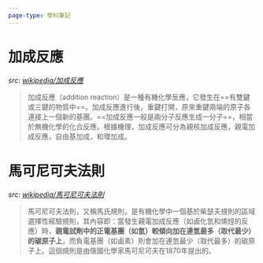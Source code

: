 ```yaml
---
page-type: 學科筆記
---
```


# 加成反應
*src: [wikipedia/加成反應](https://zh.m.wikipedia.org/wiki/%E5%8A%A0%E6%88%90%E5%8F%8D%E5%BA%94)*
>加成反應（addition reaction）是一種有機化學反應，它發生在==有雙鍵或三鍵的物質中==。加成反應進行後，重鍵打開，原來重鍵兩端的原子各連接上一個新的基團。==加成反應一般是兩分子反應生成一分子==，相當於無機化學的化合反應。根據機理，加成反應可分為親核加成反應，親電加成反應，自由基加成，和環加成。

# 馬可尼可夫法則
*src: [wikipedia/馬可尼可夫法則](https://zh.m.wikipedia.org/zh-tw/%E9%A9%AC%E5%B0%94%E7%A7%91%E5%A4%AB%E5%B0%BC%E7%A7%91%E5%A4%AB%E8%A7%84%E5%88%99)*
>馬可尼可夫法則，又稱馬氏規則，是有機化學中一個基於柴瑟夫規則的區域選擇性經驗規則，其內容即：當發生親電加成反應（如鹵化氫和烯烴的反應）時，**親電試劑中的正電基團（如氫）較傾向加在連氫最多（取代最少）的碳原子上**，而負電基團（如鹵素）則會加在連氫最少（取代最多）的碳原子上。這個規則是由俄國化學家馬可尼可夫在1870年提出的。
